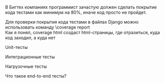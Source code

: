 В Бигтех компаниях программист зачастую должен сделать покрытие кода тестами как минимум на 80%, иначе код просто не пройдет. 

Для проверки покрытия кода тестами в файлах Django можно использовать команду \coverage report\
Как я понял, coverage html создаст html-страницы, где отразиться, куда код заходил, а куда нет

Unit-тесты


Интеграционные тесты


Нагрузочные тесты


Что такое end-to-end тесты?
